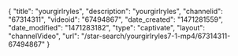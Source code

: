 {
    "title": "yourgirlryles",
    "description": "yourgirlryles",
    "channelid": "67314311",
    "videoid": "67494867",
    "date_created": "1471281559",
    "date_modified": "1471283182",
    "type": "captivate",
    "layout": "channelVideo",
    "url": "\/star-search\/yourgirlryles7-1-mp4\/67314311-67494867"
}